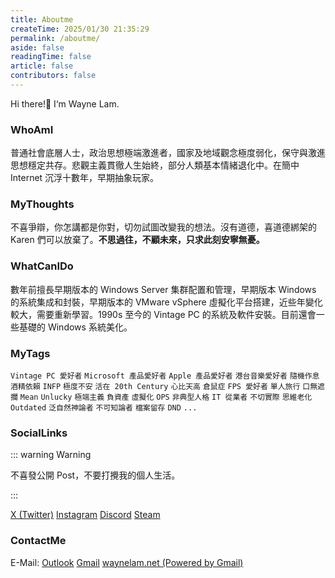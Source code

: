 ```yaml
---
title: Aboutme
createTime: 2025/01/30 21:35:29
permalink: /aboutme/
aside: false
readingTime: false
article: false
contributors: false
---
```

Hi there!👋 I‘m Wayne Lam.

### WhoAmI

普通社會底層人士，政治思想極端激進者，國家及地域觀念極度弱化，保守與激進思想穩定共存。悲觀主義貫徹人生始終，部分人類基本情緒退化中。在簡中 Internet 沉浮十數年，早期抽象玩家。

### MyThoughts

不喜爭辯，你怎講都是你對，切勿試圖改變我的想法。沒有道德，喜道德綁架的 Karen 們可以放棄了。**不思過往，不顧未來，只求此刻安寧無憂。**

### WhatCanIDo

數年前擅長早期版本的 Windows Server 集群配置和管理，早期版本 Windows 的系統集成和封裝，早期版本的 VMware vSphere 虛擬化平台搭建，近些年變化較大，需要重新學習。1990s 至今的 Vintage PC 的系統及軟件安裝。目前還會一些基礎的 Windows 系統美化。

### MyTags

`Vintage PC 愛好者` `Microsoft 產品愛好者` `Apple 產品愛好者` `港台音樂愛好者` `隨機作息` `酒精依賴` `INFP` `極度不安` `活在 20th Century` `心比天高` `倉鼠症` `FPS 愛好者` `單人旅行` `口無遮攔` `Mean` `Unlucky` `極端主義` `負資產` `虛擬化` `OPS` `非典型人格` `IT 從業者` `不切實際` `思維老化` `Outdated` `泛自然神論者` `不可知論者` `檔案留存` `DND` `...`

### SocialLinks

::: warning Warning

不喜發公開 Post，不要打攪我的個人生活。

:::

[X (Twitter)](https://x.com/WayneLamNG/) [Instagram](https://www.instagram.com/waynelam0/) [Discord](https://discord.gg/sxGaEjAc/) [Steam](https://steamcommunity.com/id/god_night_/)

### ContactMe

E-Mail: [Outlook](mailto:god_night_@outlook.com) [Gmail](mailto:godnightg@gmail.com) [waynelam.net (Powered by Gmail)](mailto:i@waynelam.net)
